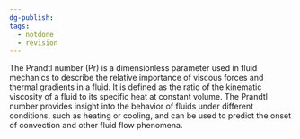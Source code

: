 ```yaml
---
dg-publish: 
tags:
  - notdone
  - revision
---
```

The Prandtl number (Pr) is a dimensionless parameter used in fluid mechanics to describe the relative importance of viscous forces and thermal gradients in a fluid. It is defined as the ratio of the kinematic viscosity of a fluid to its specific heat at constant volume. The Prandtl number provides insight into the behavior of fluids under different conditions, such as heating or cooling, and can be used to predict the onset of convection and other fluid flow phenomena.
